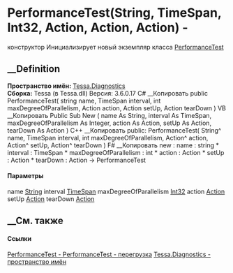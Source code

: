 # PerformanceTest(String, TimeSpan, Int32, Action, Action, Action) -
конструктор
Инициализирует новый экземпляр класса
[PerformanceTest](T_Tessa_Diagnostics_PerformanceTest.htm)
##  __Definition
 **Пространство имён:** [Tessa.Diagnostics](N_Tessa_Diagnostics.htm)  
 **Сборка:** Tessa (в Tessa.dll) Версия: 3.6.0.17
C# __Копировать
     public PerformanceTest(
    	string name,
    	TimeSpan interval,
    	int maxDegreeOfParallelism,
    	Action action,
    	Action setUp,
    	Action tearDown
    )
VB __Копировать
     Public Sub New ( 
    	name As String,
    	interval As TimeSpan,
    	maxDegreeOfParallelism As Integer,
    	action As Action,
    	setUp As Action,
    	tearDown As Action
    )
C++ __Копировать
     public:
    PerformanceTest(
    	String^ name, 
    	TimeSpan interval, 
    	int maxDegreeOfParallelism, 
    	Action^ action, 
    	Action^ setUp, 
    	Action^ tearDown
    )
F# __Копировать
     new : 
            name : string * 
            interval : TimeSpan * 
            maxDegreeOfParallelism : int * 
            action : Action * 
            setUp : Action * 
            tearDown : Action -> PerformanceTest
#### Параметры
name [String](https://learn.microsoft.com/dotnet/api/system.string)
interval [TimeSpan](https://learn.microsoft.com/dotnet/api/system.timespan)
maxDegreeOfParallelism
[Int32](https://learn.microsoft.com/dotnet/api/system.int32)
action [Action](https://learn.microsoft.com/dotnet/api/system.action)
setUp [Action](https://learn.microsoft.com/dotnet/api/system.action)
tearDown [Action](https://learn.microsoft.com/dotnet/api/system.action)
## __См. также
#### Ссылки
[PerformanceTest - ](T_Tessa_Diagnostics_PerformanceTest.htm)
[PerformanceTest -
перегрузка](Overload_Tessa_Diagnostics_PerformanceTest__ctor.htm)
[Tessa.Diagnostics - пространство имён](N_Tessa_Diagnostics.htm)
